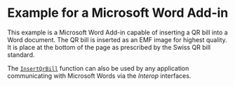 # Example for a Microsoft Word Add-in

This example is a Microsoft Word Add-in capable of inserting a QR bill into a Word document. The QR bill is inserted as an EMF image for highest quality. It is place at the bottom of the page as prescribed by the Swiss QR bill standard.

The [`InsertQrBill`](https://github.com/manuelbl/SwissQRBill.NET/blob/master/Examples/MicrosoftWordAddIn/ThisAddIn.cs#L33) function can also be used by any application communicating with Microsoft Words via the *Interop* interfaces.
